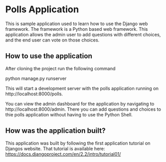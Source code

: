 # Polls Application

This is sample application used to learn how to use the Django web framework.  The framework is a Python based web framework.  This application allows the admin user to add questions with different choices, and the end user can vote on those choices.

## How to use the application

After cloning the project run the following command

python manage.py runserver

This will start a development server with the polls application running on http://localhost:8000/polls.

You can view the admin dashboard for the application by navigating to http://localhost:8000/admin.  There you can add questions and choices to thie polls application without having to use the Python Shell.

## How was the application built?

This application was built by following the first application tutorial on Djangos website.  That tutorial is available here: https://docs.djangoproject.com/en/2.2/intro/tutorial01/